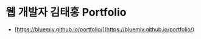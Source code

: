 # 웹 개발자 김태홍 Portfolio

- [https://bluemiv.github.io/portfolio/](https://bluemiv.github.io/portfolio/)
